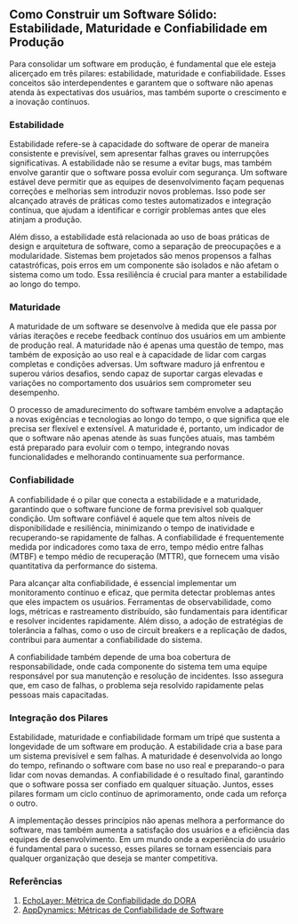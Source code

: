 ## Como Construir um Software Sólido: Estabilidade, Maturidade e Confiabilidade em Produção

Para consolidar um software em produção, é fundamental que ele esteja alicerçado em três pilares: estabilidade, maturidade e confiabilidade. Esses conceitos são interdependentes e garantem que o software não apenas atenda às expectativas dos usuários, mas também suporte o crescimento e a inovação contínuos.

### Estabilidade
Estabilidade refere-se à capacidade do software de operar de maneira consistente e previsível, sem apresentar falhas graves ou interrupções significativas. A estabilidade não se resume a evitar bugs, mas também envolve garantir que o software possa evoluir com segurança. Um software estável deve permitir que as equipes de desenvolvimento façam pequenas correções e melhorias sem introduzir novos problemas. Isso pode ser alcançado através de práticas como testes automatizados e integração contínua, que ajudam a identificar e corrigir problemas antes que eles atinjam a produção.

Além disso, a estabilidade está relacionada ao uso de boas práticas de design e arquitetura de software, como a separação de preocupações e a modularidade. Sistemas bem projetados são menos propensos a falhas catastróficas, pois erros em um componente são isolados e não afetam o sistema como um todo. Essa resiliência é crucial para manter a estabilidade ao longo do tempo.

### Maturidade
A maturidade de um software se desenvolve à medida que ele passa por várias iterações e recebe feedback contínuo dos usuários em um ambiente de produção real. A maturidade não é apenas uma questão de tempo, mas também de exposição ao uso real e à capacidade de lidar com cargas completas e condições adversas. Um software maduro já enfrentou e superou vários desafios, sendo capaz de suportar cargas elevadas e variações no comportamento dos usuários sem comprometer seu desempenho.

O processo de amadurecimento do software também envolve a adaptação a novas exigências e tecnologias ao longo do tempo, o que significa que ele precisa ser flexível e extensível. A maturidade é, portanto, um indicador de que o software não apenas atende às suas funções atuais, mas também está preparado para evoluir com o tempo, integrando novas funcionalidades e melhorando continuamente sua performance.

### Confiabilidade
A confiabilidade é o pilar que conecta a estabilidade e a maturidade, garantindo que o software funcione de forma previsível sob qualquer condição. Um software confiável é aquele que tem altos níveis de disponibilidade e resiliência, minimizando o tempo de inatividade e recuperando-se rapidamente de falhas. A confiabilidade é frequentemente medida por indicadores como taxa de erro, tempo médio entre falhas (MTBF) e tempo médio de recuperação (MTTR), que fornecem uma visão quantitativa da performance do sistema.

Para alcançar alta confiabilidade, é essencial implementar um monitoramento contínuo e eficaz, que permita detectar problemas antes que eles impactem os usuários. Ferramentas de observabilidade, como logs, métricas e rastreamento distribuído, são fundamentais para identificar e resolver incidentes rapidamente. Além disso, a adoção de estratégias de tolerância a falhas, como o uso de circuit breakers e a replicação de dados, contribui para aumentar a confiabilidade do sistema.

A confiabilidade também depende de uma boa cobertura de responsabilidade, onde cada componente do sistema tem uma equipe responsável por sua manutenção e resolução de incidentes. Isso assegura que, em caso de falhas, o problema seja resolvido rapidamente pelas pessoas mais capacitadas.

### Integração dos Pilares
Estabilidade, maturidade e confiabilidade formam um tripé que sustenta a longevidade de um software em produção. A estabilidade cria a base para um sistema previsível e sem falhas. A maturidade é desenvolvida ao longo do tempo, refinando o software com base no uso real e preparando-o para lidar com novas demandas. A confiabilidade é o resultado final, garantindo que o software possa ser confiado em qualquer situação. Juntos, esses pilares formam um ciclo contínuo de aprimoramento, onde cada um reforça o outro.

A implementação desses princípios não apenas melhora a performance do software, mas também aumenta a satisfação dos usuários e a eficiência das equipes de desenvolvimento. Em um mundo onde a experiência do usuário é fundamental para o sucesso, esses pilares se tornam essenciais para qualquer organização que deseja se manter competitiva.

### Referências
1. [EchoLayer: Métrica de Confiabilidade do DORA](https://echolayer.com/blog/the-fifth-dora-metric-reliability)
2. [AppDynamics: Métricas de Confiabilidade de Software](https://www.appdynamics.com/blog/engineering/managing-software-reliability-metrics-how-to-build-sre-dashboards-that-drive-positive-business-outcomes)